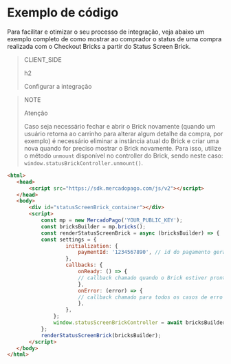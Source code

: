 # Exemplo de código 
 
Para facilitar e otimizar o seu processo de integração, veja abaixo um exemplo completo de como mostrar ao comprador o status de uma compra realizada com o Checkout Bricks a partir do Status Screen Brick.

> CLIENT_SIDE
>
> h2
>
> Configurar a integração

> NOTE
>
> Atenção
>
> Caso seja necessário fechar e abrir o Brick novamente (quando um usuário retorna ao carrinho para alterar algum detalhe da compra, por exemplo) é necessário eliminar a instância atual do Brick e criar uma nova quando for preciso mostrar o Brick novamente.
> Para isso, utilize o método `unmount` disponível no controller do Brick, sendo neste caso: `window.statusBrickController.unmount()`.

```html
<html>
   <head>
       <script src="https://sdk.mercadopago.com/js/v2"></script>
   </head>
   <body>
       <div id="statusScreenBrick_container"></div>
       <script>
           const mp = new MercadoPago('YOUR_PUBLIC_KEY');
           const bricksBuilder = mp.bricks();
           const renderStatusScreenBrick = async (bricksBuilder) => {
           const settings = {
                   initialization: {
                       paymentId: '1234567890', // id do pagamento gerado pelo mercado pago
                   },
                   callbacks: {
                       onReady: () => {
                       // callback chamado quando o Brick estiver pronto
                       },
                       onError: (error) => {
                       // callback chamado para todos os casos de erro do Brick
                       },
                   },
               };
               window.statusScreenBrickController = await bricksBuilder.create('statusScreen', 'statusScreenBrick_container', settings);
           };
           renderStatusScreenBrick(bricksBuilder);
       </script>
   </body>
</html>
```